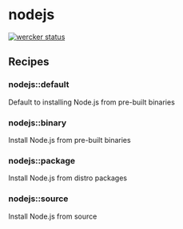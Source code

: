 # nodejs

[![wercker status](https://app.wercker.com/status/3e01933ba9a675cbe064d1c99e1e9a1f/m "wercker status")](https://app.wercker.com/project/bykey/3e01933ba9a675cbe064d1c99e1e9a1f)

Recipes
-------

### nodejs::default

Default to installing Node.js from pre-built binaries

### nodejs::binary

Install Node.js from pre-built binaries

### nodejs::package

Install Node.js from distro packages

### nodejs::source

Install Node.js from source

